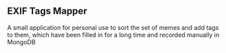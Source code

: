 ## EXIF Tags Mapper


A small application for personal use to sort the set of memes and add tags to them, which have been filled in for a long time and recorded manually in MongoDB
